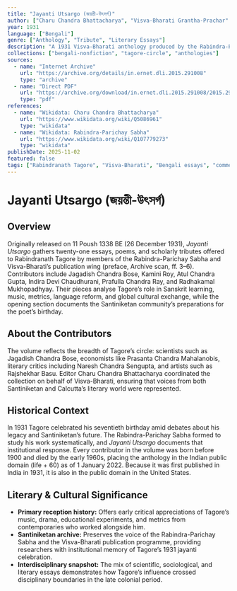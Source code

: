 ```yaml
---
title: "Jayanti Utsargo (জয়ন্তী-উৎসর্গ)"
author: ["Charu Chandra Bhattacharya", "Visva-Bharati Grantha-Prachar" ]
year: 1931
language: ["Bengali"]
genre: ["Anthology", "Tribute", "Literary Essays"]
description: "A 1931 Visva-Bharati anthology produced by the Rabindra-Parichay Sabha for Rabindranath Tagore’s birth anniversary, collecting essays, poems, and appreciations by leading Bengali intellectuals." 
collections: ["bengali-nonfiction", "tagore-circle", "anthologies"]
sources:
  - name: "Internet Archive"
    url: "https://archive.org/details/in.ernet.dli.2015.291008"
    type: "archive"
  - name: "Direct PDF"
    url: "https://archive.org/download/in.ernet.dli.2015.291008/2015.291008.Jayanti-Utsargo.pdf"
    type: "pdf"
references:
  - name: "Wikidata: Charu Chandra Bhattacharya"
    url: "https://www.wikidata.org/wiki/Q5086961"
    type: "wikidata"
  - name: "Wikidata: Rabindra-Parichay Sabha"
    url: "https://www.wikidata.org/wiki/Q107779273"
    type: "wikidata"
publishDate: 2025-11-02
featured: false
tags: ["Rabindranath Tagore", "Visva-Bharati", "Bengali essays", "commemorative volumes", "1930s Bengal"]
---
```


# Jayanti Utsargo (জয়ন্তী-উৎসর্গ)

## Overview

Originally released on 11 Poush 1338 BE (26 December 1931), *Jayanti Utsargo* gathers twenty-one essays, poems, and scholarly tributes offered to Rabindranath Tagore by members of the Rabindra-Parichay Sabha and Visva-Bharati’s publication wing (preface, Archive scan, ff. 3–6). Contributors include Jagadish Chandra Bose, Kamini Roy, Atul Chandra Gupta, Indira Devi Chaudhurani, Prafulla Chandra Ray, and Radhakamal Mukhopadhyay. Their pieces analyse Tagore’s role in Sanskrit learning, music, metrics, language reform, and global cultural exchange, while the opening section documents the Santiniketan community’s preparations for the poet’s birthday.

## About the Contributors

The volume reflects the breadth of Tagore’s circle: scientists such as Jagadish Chandra Bose, economists like Prasanta Chandra Mahalanobis, literary critics including Naresh Chandra Sengupta, and artists such as Rajshekhar Basu. Editor Charu Chandra Bhattacharya coordinated the collection on behalf of Visva-Bharati, ensuring that voices from both Santiniketan and Calcutta’s literary world were represented.

## Historical Context

In 1931 Tagore celebrated his seventieth birthday amid debates about his legacy and Santiniketan’s future. The Rabindra-Parichay Sabha formed to study his work systematically, and *Jayanti Utsargo* documents that institutional response. Every contributor in the volume was born before 1900 and died by the early 1960s, placing the anthology in the Indian public domain (life + 60) as of 1 January 2022. Because it was first published in India in 1931, it is also in the public domain in the United States.

## Literary & Cultural Significance

- **Primary reception history:** Offers early critical appreciations of Tagore’s music, drama, educational experiments, and metrics from contemporaries who worked alongside him.
- **Santiniketan archive:** Preserves the voice of the Rabindra-Parichay Sabha and the Visva-Bharati publication programme, providing researchers with institutional memory of Tagore’s 1931 jayanti celebration.
- **Interdisciplinary snapshot:** The mix of scientific, sociological, and literary essays demonstrates how Tagore’s influence crossed disciplinary boundaries in the late colonial period.
